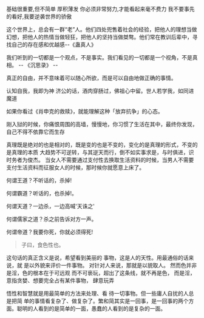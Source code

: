 基础很重要,但不简单
厚积薄发
你必须非常努力,才能看起来毫不费力
我不要事先的看好,我要逆袭世界的骄傲

这个世界上，总会有一群“老”人。他们四处兜售着社会的经验，把他人的理想当做幻想，把他人的热情当做轻狂，把他人的坚持当做桀骜。他们常在教训后辈中，寻找自己的存在感和优越感--《蛊真人》

我们听到的一切都是一个观点，不是事实。我们看见的一切都是一个视角，不是真相。 
                                          --  《沉思录》 --  

真正的自由，并不意味着可以随心所欲，而是可以自由地做正确的事情。

认知自我，我即为神 
济公的话，酒肉穿肠过，佛祖心中留。世人若学我，如同进魔道

如果你看过《肖申克的救赎》，就能理解这种「放弃抗争」的心态。

刚入狱的时候，你痛恨周围的高墙，慢慢地，你习惯了生活在其中，最终你发现，自己不得不依靠它而生存

真理既是绝对的也是相对的，既是变的也是不变的，变化的是真理的形式，不变的是真理的本质
大趋势不可逆转，与其逆天而行，倒不如实事求是，与时俱进，识时务者为俊杰。
当女人不需要通过支付性去换取生活资料的时候，当男人不需要支付生活资料而征服女人的时候，那时候你就愿意上床了。

何谓王道？不听话的，杀掉!  

何谓霸道？听话的，也杀掉!。 

何谓天道？一边杀，一边高喊'天诛之' 

何谓儒家之道？杀之前告诉对方一声。

何谓帝道？我要你死，你就必须得死!



>  子曰，食色性也。 

这句话的真正含义是说，希望看到美丽的 事物，这是人的天性。用最通俗的话来说，就 是以外貌来评价一件事物。 对针对人来说，那就是以貌取人。 然而色并非是淫，色的根本在于可远观 而不可亵玩，超出了这条线，就不再是色， 而是淫，意指贪婪、想要完全占有某件事物， 肆意玩弄

悟性和智慧就是用最简单的方法来处理、看 待一切事物。但一些庸人自扰的人总是把简 单的事情看复杂了、做复杂了。繁和简其实是一回事，是一回事的两个方面。聪明的人看到的是简单的一面，愚蠢的人看到的是复杂的一面。 

